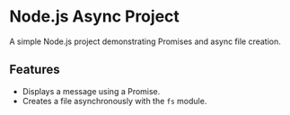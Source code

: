 # Node.js Async Project

A simple Node.js project demonstrating Promises and async file creation.

## Features

- Displays a message using a Promise.
- Creates a file asynchronously with the `fs` module.

